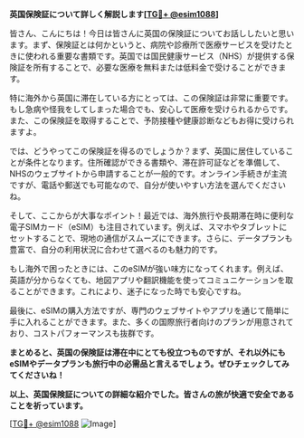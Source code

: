 **英国保険証について詳しく解説します[[TG💪+ @esim1088](https://t.me/s/esim1088)]**

皆さん、こんにちは！今日は皆さんに英国の保険証についてお話ししたいと思います。まず、保険証とは何かというと、病院や診療所で医療サービスを受けたときに使われる重要な書類です。英国では国民健康サービス（NHS）が提供する保険証を所有することで、必要な医療を無料または低料金で受けることができます。

特に海外から英国に滞在している方にとっては、この保険証は非常に重要です。もし急病や怪我をしてしまった場合でも、安心して医療を受けられるからです。また、この保険証を取得することで、予防接種や健康診断などもお得に受けられますよ。

では、どうやってこの保険証を得るのでしょうか？まず、英国に居住していることが条件となります。住所確認ができる書類や、滞在許可証などを準備して、NHSのウェブサイトから申請することが一般的です。オンライン手続きが主流ですが、電話や郵送でも可能なので、自分が使いやすい方法を選んでくださいね。

そして、ここからが大事なポイント！最近では、海外旅行や長期滞在時に便利な電子SIMカード（eSIM）も注目されています。例えば、スマホやタブレットにセットすることで、現地の通信がスムーズにできます。さらに、データプランも豊富で、自分の利用状況に合わせて選べるのも魅力的です。

もし海外で困ったときには、このeSIMが強い味方になってくれます。例えば、英語が分からなくても、地図アプリや翻訳機能を使ってコミュニケーションを取ることができます。これにより、迷子になった時でも安心ですね。

最後に、eSIMの購入方法ですが、専門のウェブサイトやアプリを通じて簡単に手に入れることができます。また、多くの国際旅行者向けのプランが用意されており、コストパフォーマンスも抜群です。

**まとめると、英国の保険証は滞在中にとても役立つものですが、それ以外にもeSIMやデータプランも旅行中の必需品と言えるでしょう。ぜひチェックしてみてくださいね！**

**以上、英国保険証についての詳細な紹介でした。皆さんの旅が快適で安全であることを祈っています。**

[[TG💪+ @esim1088](https://t.me/s/esim1088) ![Image](https://i.postimg.cc/Y0z9fWf4/image.png)]